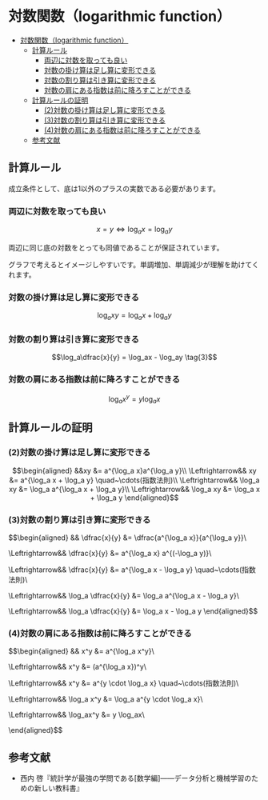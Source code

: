 # 対数関数（logarithmic function）

- [対数関数（logarithmic function）](#対数関数logarithmic-function)
  - [計算ルール](#計算ルール)
    - [両辺に対数を取っても良い](#両辺に対数を取っても良い)
    - [対数の掛け算は足し算に変形できる](#対数の掛け算は足し算に変形できる)
    - [対数の割り算は引き算に変形できる](#対数の割り算は引き算に変形できる)
    - [対数の肩にある指数は前に降ろすことができる](#対数の肩にある指数は前に降ろすことができる)
  - [計算ルールの証明](#計算ルールの証明)
    - [(2)対数の掛け算は足し算に変形できる](#2対数の掛け算は足し算に変形できる)
    - [(3)対数の割り算は引き算に変形できる](#3対数の割り算は引き算に変形できる)
    - [(4)対数の肩にある指数は前に降ろすことができる](#4対数の肩にある指数は前に降ろすことができる)
  - [参考文献](#参考文献)

## 計算ルール

成立条件として、底は1以外のプラスの実数である必要があります。

### 両辺に対数を取っても良い


$$x = y \Leftrightarrow \log_ax = \log_ay \tag{1}$$


両辺に同じ底の対数をとっても同値であることが保証されています。

グラフで考えるとイメージしやすいです。単調増加、単調減少が理解を助けてくれます。


### 対数の掛け算は足し算に変形できる


$$\log_axy = \log_ax + \log_ay \tag{2}$$


### 対数の割り算は引き算に変形できる


$$\log_a\dfrac{x}{y} = \log_ax - \log_ay \tag{3}$$


### 対数の肩にある指数は前に降ろすことができる


$$\log_ax^y = y \log_ax \tag{4}$$


## 計算ルールの証明

### (2)対数の掛け算は足し算に変形できる


$$\begin{aligned}
&&xy &= a^{\log_a x}a^{\log_a y}\\
\Leftrightarrow&& xy &= a^{\log_a x + \log_a y} \quad~\cdots(指数法則)\\
\Leftrightarrow&& \log_a xy &= \log_a a^{\log_a x + \log_a y}\\
\Leftrightarrow&& \log_a xy &= \log_a x + \log_a y
\end{aligned}$$


### (3)対数の割り算は引き算に変形できる


$$\begin{aligned}
&& \dfrac{x}{y}
&= \dfrac{a^{\log_a x}}{a^{\log_a y}}\\

\Leftrightarrow&& \dfrac{x}{y}
&= a^{\log_a x} a^{(-\log_a y)}\\

\Leftrightarrow&& \dfrac{x}{y}
&= a^{\log_a x - \log_a y} \quad~\cdots(指数法則)\\

\Leftrightarrow&& \log_a \dfrac{x}{y}
&= \log_a a^{\log_a x - \log_a y}\\

\Leftrightarrow&& \log_a \dfrac{x}{y}
&= \log_a x - \log_a y
\end{aligned}$$


### (4)対数の肩にある指数は前に降ろすことができる


$$\begin{aligned}
&& x^y &= a^{\log_a x^y}\\

\Leftrightarrow&& x^y &= (a^{\log_a x})^y\\

\Leftrightarrow&& x^y &= a^{y \cdot \log_a x} \quad~\cdots(指数法則)\\

\Leftrightarrow&& \log_a x^y
&= \log_a a^{y \cdot \log_a x}\\

\Leftrightarrow&& \log_ax^y &= y \log_ax\\

\end{aligned}$$


## 参考文献
- 西内 啓『統計学が最強の学問である[数学編]――データ分析と機械学習のための新しい教科書』


